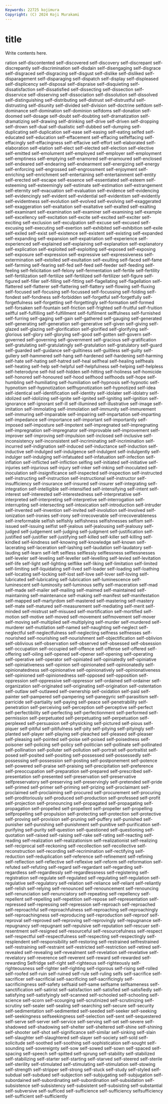```yaml
---
Keywords: 22725 kojimura
Copyright: (C) 2024 Koji Murakami
---
```


# title

Write contents here.



ration self-discontented self-discovered self-discovery self-discrepant self-discrepantly self-discrimination
self-disdain self-disengaging self-disgrace self-disgraced self-disgracing self-disgust self-dislike self-disliked self-disparagement self-disparaging
self-dispatch self-display self-displeased self-displicency self-disposal self-dispraise self-disquieting self-dissatisfaction self-dissatisfied self-dissecting
self-dissection self-disservice self-disserving self-dissociation self-dissolution self-dissolved self-distinguishing self-distributing self-distrust self-distrustful
self-distrusting self-disunity self-divided self-division self-doctrine selfdom self-dominance self-domination self-dominion selfdoms
self-donation self-doomed self-dosage self-doubt self-doubting self-dramatization self-dramatizing self-drawing self-drinking self-drive
self-driven self-dropping self-drown self-dual self-dualistic self-dubbed self-dumping self-duplicating self-duplication self-ease
self-easing self-eating selfed self-educated self-education self-effacement self-effacing selfeffacing self-effacingly self-effacingness
self-effacive self-effort self-elaborated self-elaboration self-elation self-elect self-elected self-election self-elective self-emitted
self-emolument self-employed self-employer self-employment self-emptiness self-emptying self-enamored self-enamoured self-enclosed self-endeared
self-endearing self-endearment self-energizing self-energy self-enforcing self-engrossed self-engrossment self-enjoyment self-enriching self-enrichment
self-entertaining self-entertainment self-entity self-erected self-escape self-essence self-essentiated self-esteem self-esteeming self-esteemingly
self-estimate self-estimation self-estrangement self-eternity self-evacuation self-evaluation self-evidence self-evidencing self-evidencingly self-evident
self-evidential self-evidentism self-evidently self-evidentness self-evolution self-evolved self-evolving self-exaggerated self-exaggeration self-exaltation
self-exaltative self-exalted self-exalting self-examinant self-examination self-examiner self-examining self-example self-excellency self-excitation
self-excite self-excited self-exciter self-exciting self-exclusion self-exculpation self-excuse self-excused self-excusing self-executing
self-exertion self-exhibited self-exhibition self-exile self-exiled self-exist self-existence self-existent self-existing self-expanded
self-expanding self-expansion self-expatriation self-experience self-experienced self-explained self-explaining self-explanation self-explanatory self-explication
self-exploited self-exploiting self-exposed self-exposing self-exposure self-expression self-expressive self-expressiveness self-extermination self-extolled
self-exultation self-exulting self-faced self-fame self-farming self-fearing self-fed self-feed self-feeder self-feeding
self-feeling self-felicitation self-felony self-fermentation self-fertile self-fertility self-fertilization self-fertilize self-fertilized self-fertilizer
self-figure self-figured self-filler self-filling self-fitting self-flagellating self-flagellation self-flattered self-flatterer self-flattering
self-flattery self-flowing self-fluxing self-focused self-focusing self-focussed self-focussing self-folding self-fondest self-fondness
self-forbidden self-forgetful self-forgetfully self-forgetfulness self-forgetting self-forgettingly self-formation self-formed self-forsaken self-fountain
self-friction self-frighted self-fruitful self-fruition selfful self-fulfilling self-fulfillment self-fulfilment selffulness self-furnished
self-furring self-gaging self-gain self-gathered self-gauging self-generated self-generating self-generation self-generative self-given
self-giving self-glazed self-glazing self-glorification self-glorified self-glorifying self-glorious self-glory self-glorying self-good
self-gotten self-govern self-governed self-governing self-government self-gracious self-gratification self-gratulating self-gratulatingly self-gratulation
self-gratulatory self-guard self-guarded self-guidance self-guiltiness self-guiltless self-guilty self-gullery self-hammered self-hang
self-hardened self-hardening self-harming self-hate self-hating self-hatred self-heal selfheal self-healing selfheals
self-heating self-help self-helpful self-helpfulness self-helping self-helpless self-heterodyne self-hid self-hidden self-hitting
self-holiness self-homicide self-honored self-honoured self-hood selfhood selfhoods self-hope self-humbling self-humiliating
self-humiliation self-hypnosis self-hypnotic self-hypnotism self-hypnotization selfhypnotization self-hypnotized self-idea self-identical self-identification
self-identity self-idolater self-idolatry self-idolized self-idolizing self-ignite self-ignited self-igniting self-ignition self-ignorance
self-ignorant self-ill self-illumined self-illustrative self-image self-imitation self-immolating self-immolation self-immunity self-immurement
self-immuring self-impairable self-impairing self-impartation self-imparting self-impedance self-importance self-important self-importantly self-imposed
self-imposture self-impotent self-impregnated self-impregnating self-impregnation self-impregnator self-improvable self-improvement self-improver self-improving
self-impulsion self-inclosed self-inclusive self-inconsistency self-inconsistent self-incriminating self-incrimination self-incurred self-indignation self-induced
self-inductance self-induction self-inductive self-indulged self-indulgence self-indulgent self-indulgently self-indulger self-indulging self-infatuated
self-infatuation self-infection self-inflation self-inflicted self-infliction selfing self-initiated self-initiative self-injuries self-injurious
self-injury self-inker self-inking self-inoculated self-inoculation self-insignificance self-inspected self-inspection self-instructed self-instructing
self-instruction self-instructional self-instructor self-insufficiency self-insurance self-insured self-insurer self-integrating self-integration self-intelligible
self-intensified self-intensifying self-intent self-interest self-interested self-interestedness self-interpretative self-interpreted self-interpreting self-interpretive
self-interrogation self-interrupting self-intersecting self-intoxication self-introduction self-intruder self-invented self-invention self-invited self-involution
self-involved self-ionization self-ironies self-irony self-irrecoverable self-irrecoverableness self-irreformable selfish selfishly selfishness
selfishnesses selfism self-issued self-issuing selfist self-jealous self-jealousing self-jealousy self-judged self-judgement
self-judging self-judgment self-justification self-justified self-justifier self-justifying self-killed self-killer self-killing self-kindled
self-kindness self-knowing self-knowledge self-known self-lacerating self-laceration self-lashing self-laudation self-laudatory self-lauding
self-learn self-left selfless selflessly selflessness selflessnesses self-leveler self-leveling self-leveller self-levelling
self-levied self-levitation self-life self-light self-lighting selflike self-liking self-limitation self-limited self-limiting
self-liquidating self-lived self-loader self-loading self-loathing self-locating self-locking self-lost self-love self-lover
self-loving self-lubricated self-lubricating self-lubrication self-luminescence self-luminescent self-luminosity self-luminous selfly self-maceration
self-mad self-made self-mailer self-mailing self-maimed self-maintained self-maintaining self-maintenance self-making self-manifest
self-manifestation self-mapped self-martyrdom self-mastered self-mastering self-mastery self-mate self-matured self-measurement self-mediating
self-merit self-minded self-mistrust self-misused self-mortification self-mortified self-motion self-motive self-moved self-movement
selfmovement self-mover self-moving self-multiplied self-multiplying self-murder self-murdered self-murderer self-mutilation self-named
self-naughting self-neglect self-neglectful self-neglectfulness self-neglecting selfness selfnesses self-nourished self-nourishing self-nourishment
self-objectification self-oblivion self-oblivious self-observation self-observed self-obsessed self-obsession self-occupation self-occupied self-offence
self-offense self-offered self-offering self-oiling self-opened self-opener self-opening self-operating self-operative self-operator
self-opiniated self-opiniatedly self-opiniative self-opiniativeness self-opinion self-opinionated self-opinionatedly self-opinionatedness self-opinionative self-opinionatively
self-opinionativeness self-opinioned self-opinionedness self-opposed self-opposition self-oppression self-oppressive self-oppressor self-ordained self-ordainer
self-organization self-originated self-originating self-origination self-ostentation self-outlaw self-outlawed self-ownership self-oxidation self-paid
self-painter self-pampered self-pampering self-panegyric self-parasitism self-parricide self-partiality self-paying self-peace self-penetrability
self-penetration self-perceiving self-perception self-perceptive self-perfect self-perfectibility self-perfecting self-perfectionment self-performed self-permission
self-perpetuated self-perpetuating self-perpetuation self-perplexed self-persuasion self-physicking self-pictured self-pious self-piquer self-pitiful
self-pitifulness self-pity self-pitying self-pityingly self-planted self-player self-playing self-pleached self-pleased self-pleaser
self-pleasing self-pointed self-poise self-poised self-poisedness self-poisoner self-policing self-policy self-politician self-pollinate
self-pollinated self-pollination self-polluter self-pollution self-portrait self-portraitist self-posed self-posited self-positing self-possessed
self-possessedly self-possessing self-possession self-posting self-postponement self-potence self-powered self-praise self-praising self-precipitation
self-preference self-preoccupation self-preparation self-prepared self-prescribed self-presentation self-presented self-preservation self-preservative selfpreservatory
self-preserving self-preservingly self-pretended self-pride self-primed self-primer self-priming self-prizing self-proclaimant self-proclaimed
self-proclaiming self-procured self-procurement self-procuring self-proditoriously self-produced self-production self-professed self-profit self-projection
self-pronouncing self-propagated self-propagating self-propagation self-propelled self-propellent self-propeller self-propelling selfpropelling self-propulsion
self-protecting self-protection self-protective self-proving self-provision self-pruning self-puffery self-punished self-punisher self-punishing
self-punishment self-punitive self-purification self-purifying self-purity self-question self-questioned self-questioning self-quotation self-raised
self-raising self-rake self-rating self-reacting self-reading self-realization self-realizationism self-realizationist self-realizing self-reciprocal
self-reckoning self-recollection self-recollective self-reconstruction self-recording self-recrimination self-rectifying self-reduction self-reduplication self-reference
self-refinement self-refining self-reflection self-reflective self-reflexive self-reform self-reformation self-refuted self-refuting self-regard
self-regardant self-regarding self-regardless self-regardlessly self-regardlessness self-registering self-registration self-regulate self-regulated self-regulating
self-regulation self-regulative self-regulatory self-relation self-reliance self-reliant self-reliantly self-relish self-relying self-renounced
self-renouncement self-renouncing self-renunciation self-renunciatory self-repeating self-repellency self-repellent self-repelling self-repetition self-repose
self-representation self-repressed self-repressing self-repression self-reproach self-reproached self-reproachful self-reproachfulness self-reproaching self-reproachingly
self-reproachingness self-reproducing self-reproduction self-reproof self-reproval self-reproved self-reproving self-reprovingly self-repugnance self-repugnancy
self-repugnant self-repulsive self-reputation self-rescuer self-resentment self-resigned self-resourceful self-resourcefulness self-respect self-respectful
self-respectfulness self-respecting self-respectingly self-resplendent self-responsibility self-restoring self-restrained selfrestrained self-restraining self-restraint
self-restricted self-restriction self-retired self-revealed self-revealing self-revealment self-revelation self-revelative self-revelatory self-reverence
self-reverent self-reward self-rewarded self-rewarding Selfridge self-right self-righteous self-righteously self-righteousness self-righter
self-righting self-rigorous self-rising self-rolled self-roofed self-ruin self-ruined self-rule self-ruling selfs
self-sacrifice self-sacrificer self-sacrificial self-sacrificing self-sacrificingly self-sacrificingness self-safety selfsaid self-same selfsame
selfsameness self-sanctification self-satirist self-satisfaction self-satisfied self-satisfiedly self-satisfying self-satisfyingly self-scanned self-schooled
self-schooling self-science self-scorn self-scourging self-scrutinized self-scrutinizing self-scrutiny self-sealer self-sealing self-searching
self-secure self-security self-sedimentation self-sedimented self-seeded self-seeker self-seeking self-seekingness selfseekingness self-selection
self-sent self-sequestered self-serve self-server self-service self-serving self-set self-severe self-shadowed self-shadowing
self-shelter self-sheltered self-shine self-shining self-shooter self-shot self-significance self-similar self-sinking self-slain
self-slaughter self-slaughtered self-slayer self-society self-sold self-solicitude self-soothed self-soothing self-sophistication self-sought
self-sounding self-sovereignty self-sow self-sowed self-sown self-spaced self-spacing self-speech self-spitted self-sprung
self-stability self-stabilized self-stabilizing self-starter self-starting self-starved self-steered self-sterile self-sterility self-stimulated
self-stimulating self-stimulation self-stowing self-strength self-stripper self-strong self-stuck self-study self-styled self-subdual
self-subdued self-subjection self-subjugating self-subjugation self-subordained self-subordinating self-subordination self-subsidation self-subsistence self-subsistency
self-subsistent self-subsisting self-substantial self-subversive self-sufficed self-sufficience self-sufficiency selfsufficiency self-sufficient self-sufficiently
